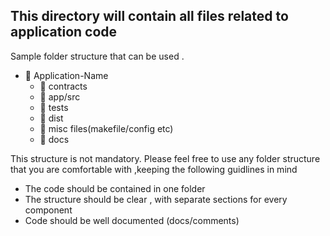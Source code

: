 ## This directory will contain all files related to application code 

Sample folder structure that can be used .
- 📁 Application-Name
  - 📁 contracts
  - 📁 app/src
  - 📁 tests
  - 📁 dist
  - 📄  misc files(makefile/config etc)
  - 📁 docs  
    

This structure is not mandatory. Please feel free to use any folder structure that you are comfortable with ,keeping the following guidlines in mind
- The code should be contained in one folder
- The structure should be clear , with separate sections for every component
- Code should be well documented (docs/comments)
